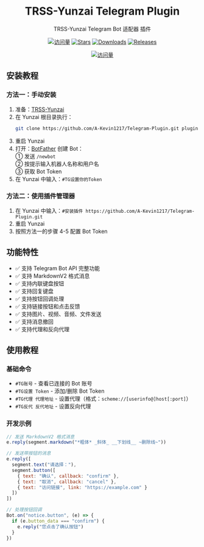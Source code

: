 <div align="center">

# TRSS-Yunzai Telegram Plugin

TRSS-Yunzai Telegram Bot 适配器 插件

[![访问量](https://visitor-badge.glitch.me/badge?page_id=A-Kevin1217.Telegram-Plugin&right_color=red&left_text=访%20问%20量)](https://github.com/A-Kevin1217/Telegram-Plugin)
[![Stars](https://img.shields.io/github/stars/A-Kevin1217/Telegram-Plugin?color=yellow&label=收藏)](../../stargazers)
[![Downloads](https://img.shields.io/github/downloads/A-Kevin1217/Telegram-Plugin/total?color=blue&label=下载)](../../archive/main.tar.gz)
[![Releases](https://img.shields.io/github/v/release/A-Kevin1217/Telegram-Plugin?color=green&label=发行版)](../../releases/latest)

[![访问量](https://profile-counter.glitch.me/A-Kevin1217-Telegram-Plugin/count.svg)](https://github.com/A-Kevin1217/Telegram-Plugin)

</div>

## 安装教程

### 方法一：手动安装

1. 准备：[TRSS-Yunzai](https://github.com/TimeRainStarSky/Yunzai)
2. 在 Yunzai 根目录执行：
   ```bash
   git clone https://github.com/A-Kevin1217/Telegram-Plugin.git plugins/Telegram-Plugin
   ```
3. 重启 Yunzai
4. 打开：[BotFather](https://t.me/BotFather) 创建 Bot：  
   ① 发送 `/newbot`  
   ② 按提示输入机器人名称和用户名  
   ③ 获取 Bot Token  
5. 在 Yunzai 中输入：`#TG设置你的Token`

### 方法二：使用插件管理器

1. 在 Yunzai 中输入：`#安装插件 https://github.com/A-Kevin1217/Telegram-Plugin.git`
2. 重启 Yunzai
3. 按照方法一的步骤 4-5 配置 Bot Token

## 功能特性

- ✅ 支持 Telegram Bot API 完整功能
- ✅ 支持 MarkdownV2 格式消息
- ✅ 支持内联键盘按钮
- ✅ 支持回复键盘
- ✅ 支持按钮回调处理
- ✅ 支持链接按钮和点击反馈
- ✅ 支持图片、视频、音频、文件发送
- ✅ 支持消息撤回
- ✅ 支持代理和反向代理

## 使用教程

### 基础命令

- `#TG账号` - 查看已连接的 Bot 账号
- `#TG设置 Token` - 添加/删除 Bot Token
- `#TG代理 代理地址` - 设置代理（格式：`scheme://[userinfo@]host[:port]`）
- `#TG反代 反代地址` - 设置反向代理

### 开发示例

```javascript
// 发送 MarkdownV2 格式消息
e.reply(segment.markdown("*粗体* _斜体_ __下划线__ ~删除线~"))

// 发送带按钮的消息
e.reply([
  segment.text("请选择："),
  segment.button([
    { text: "确认", callback: "confirm" },
    { text: "取消", callback: "cancel" },
    { text: "访问链接", link: "https://example.com" }
  ])
])

// 处理按钮回调
Bot.on("notice.button", (e) => {
  if (e.button_data === "confirm") {
    e.reply("您点击了确认按钮")
  }
})
```